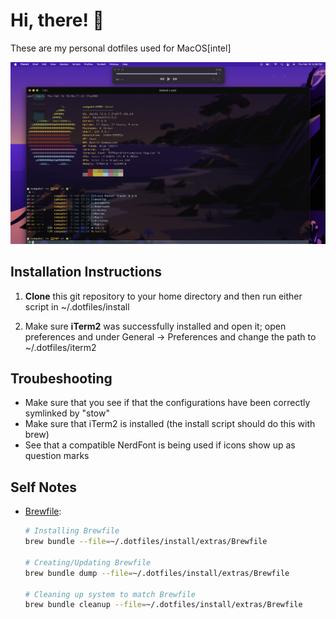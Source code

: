 # Hi, there! 👋

These are my personal dotfiles used for MacOS[intel]


![MacOS Setup](https://github.com/SamG331/.dotfiles/blob/main/MacOS-Config-IMG.png?raw=true) 


## Installation Instructions

1) **Clone** this git repository to your home directory and then run
either script in ~/.dotfiles/install

2) Make sure **iTerm2** was successfully installed and open it;
open preferences and under General -> Preferences and change the path to ~/.dotfiles/iterm2

## Troubeshooting

- Make sure that you see if that the configurations have been correctly symlinked by "stow"
- Make sure that iTerm2 is installed (the install script should do this with brew)
- See that a compatible NerdFont is being used if icons show up as question marks

## Self Notes

- [Brewfile](https://gist.github.com/ChristopherA/a579274536aab36ea9966f301ff14f3f):
    ```sh
    # Installing Brewfile
    brew bundle --file=~/.dotfiles/install/extras/Brewfile

    # Creating/Updating Brewfile
    brew bundle dump --file=~/.dotfiles/install/extras/Brewfile

    # Cleaning up system to match Brewfile
    brew bundle cleanup --file=~/.dotfiles/install/extras/Brewfile
    ```
